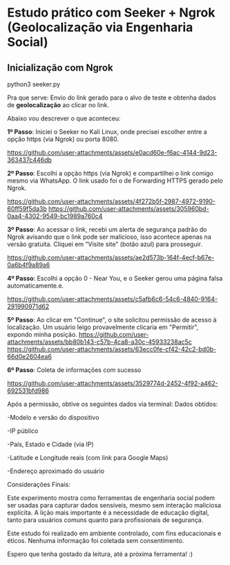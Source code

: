 #  Estudo prático com Seeker + Ngrok (Geolocalização via Engenharia Social)

##  Inicialização com Ngrok

python3 seeker.py

Pra que serve: 
Envio do link gerado para o alvo de teste e obtenha dados de **geolocalização** ao clicar no link.


Abaixo vou descrever o que aconteceu: 


**1º Passo**: Iniciei o Seeker no Kali Linux, onde precisei escolher entre a opção https (via Ngrok) ou porta 8080.

https://github.com/user-attachments/assets/e0acd60e-f6ac-4144-9d23-363437c446db

**2º Passo**: Escolhi a opção https (via Ngrok) e compartilhei o link comigo mesmo via WhatsApp. O link usado foi o de Forwarding HTTPS gerado pelo Ngrok.

https://github.com/user-attachments/assets/4f272b5f-2987-4972-9190-60ff59f5da3b
https://github.com/user-attachments/assets/305960bd-0aa4-4302-9549-bc1989a760c4

**3º Passo**: Ao acessar o link, recebi um alerta de segurança padrão do Ngrok avisando que o link pode ser malicioso, isso acontece apenas na versão gratuita.
Cliquei em "Visite site" (botão azul) para prosseguir.

https://github.com/user-attachments/assets/ae2d573b-164f-4ecf-b67e-0a6b4f9a89a6

**4º Passo**: Escolhi a opção 0 - Near You, e o Seeker gerou uma página falsa automaticamente.e.

https://github.com/user-attachments/assets/c5afb6c6-54c6-4840-9164-291990971d62

**5º Passo**: Ao clicar em "Continue", o site solicitou permissão de acesso à localização. Um usuário leigo provavelmente clicaria em "Permitir", expondo minha posição.
https://github.com/user-attachments/assets/bb80b143-c57b-4ca8-a30c-45933238ac5c
https://github.com/user-attachments/assets/63ecc0fe-cf42-42c2-bd0b-66d0e2604ea6

**6º Passo**: Coleta de informações com sucesso

https://github.com/user-attachments/assets/3529774d-2452-4f92-a462-692531bfd986

Após a permissão, obtive os seguintes dados via terminal:
Dados obtidos:

-Modelo e versão do dispositivo

-IP público

-País, Estado e Cidade (via IP)

-Latitude e Longitude reais (com link para Google Maps)

-Endereço aproximado do usuário

Considerações Finais:

Este experimento mostra como ferramentas de engenharia social podem ser usadas para capturar dados sensíveis, mesmo sem interação maliciosa explícita. A lição mais importante é a necessidade de educação digital, tanto para usuários comuns quanto para profissionais de segurança.


Este estudo foi realizado em ambiente controlado, com fins educacionais e éticos. Nenhuma informação foi coletada sem consentimento.


Espero que tenha gostado da leitura, até a próxima ferramenta! :)
